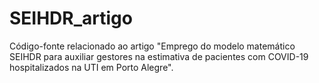 # SEIHDR_artigo
Código-fonte relacionado ao artigo "Emprego do modelo matemático SEIHDR para auxiliar gestores na estimativa de pacientes com COVID-19 hospitalizados na UTI em Porto Alegre".
